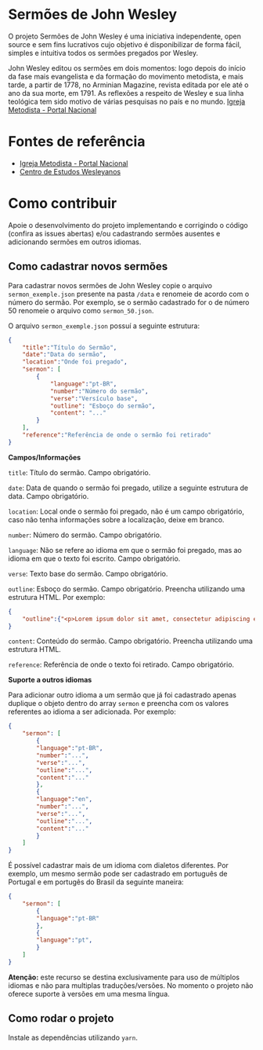 # Sermões de John Wesley
O projeto Sermões de John Wesley é uma iniciativa independente, open source e sem fins lucrativos cujo objetivo é disponibilizar de forma fácil, simples e intuitiva todos os sermões pregados por Wesley.

John Wesley editou os sermões em dois momentos: logo depois do início da fase mais evangelista e da formação do movimento metodista, e mais tarde, a partir de 1778, no Arminian Magazine, revista editada por ele até o ano da sua morte, em 1791. As reflexões a respeito de Wesley e sua linha teológica tem sido motivo de várias pesquisas no país e no mundo. [Igreja Metodista - Portal Nacional](https://www.metodista.org.br/sermoes-de-john-wesley-disponiveis-para-download)

# Fontes de referência

- [Igreja Metodista - Portal Nacional](https://www.metodista.org.br/sermoes-de-john-wesley-disponiveis-para-download)
- [Centro de Estudos Wesleyanos](http://portal.metodista.br/cew/)

# Como contribuir
Apoie o desenvolvimento do projeto implementando e corrigindo o código (confira as issues abertas) e/ou cadastrando sermões ausentes e adicionando sermões em outros idiomas.

## Como cadastrar novos sermões
Para cadastrar novos sermões de John Wesley copie o arquivo `sermon_exemple.json` presente na pasta `/data` e renomeie de acordo com o número do sermão. Por exemplo, se o sermão cadastrado for o de número 50 renomeie o arquivo como `sermon_50.json`.

O arquivo `sermon_exemple.json` possuí a seguinte estrutura:

```json
{
    "title":"Título do Sermão",
    "date":"Data do sermão",
    "location":"Onde foi pregado",
    "sermon": [
        {
            "language":"pt-BR",
            "number":"Número do sermão",
            "verse":"Versículo base",
            "outline": "Esboço do sermão",
            "content": "..."
        }
    ],
    "reference":"Referência de onde o sermão foi retirado"
}
```

**Campos/Informações**

`title`: Título do sermão. Campo obrigatório.

`date`: Data de quando o sermão foi pregado, utilize a seguinte estrutura de data. Campo obrigatório.

`location`: Local onde o sermão foi pregado, não é um campo obrigatório, caso não tenha informações sobre a localização, deixe em branco.

`number`: Número do sermão. Campo obrigatório.

`language`: Não se refere ao idioma em que o sermão foi pregado, mas ao idioma em que o texto foi escrito. Campo obrigatório.

`verse`: Texto base do sermão. Campo obrigatório.

`outline`: Esboço do sermão. Campo obrigatório. Preencha utilizando uma estrutura HTML. Por exemplo: 

```json
{
    "outline":{"<p>Lorem ipsum dolor sit amet, consectetur adipiscing elit. Nam sit amet arcu ac sem pretium semper vel nec sapien.</p><p>Donec tincidunt vulputate erat, eget condimentum elit tempor suscipit. Suspendisse sed sapien velit. <p>Aliquam vitae ullamcorper sapien, consequat ultrices nisl. Integer auctor ex at finibus tincidunt./p><p>Nullam id urna vulputate, vestibulum ex a, iaculis leo. Phasellus pretium lacus nec orci fringilla facilisis.</p>"}
}
```

`content`: Conteúdo do sermão. Campo obrigatório. Preencha utilizando uma estrutura HTML.

`reference`: Referência de onde o texto foi retirado. Campo obrigatório.

**Suporte a outros idiomas**

Para adicionar outro idioma a um sermão que já foi cadastrado apenas duplique o objeto dentro do array `sermon` e preencha com os valores referentes ao idioma a ser adicionada. Por exemplo:

```json
{
    "sermon": [
        {
        "language":"pt-BR",
        "number":"...",
        "verse":"...",
        "outline":"...",
        "content":"..."
        },
        {
        "language":"en",
        "number":"...",
        "verse":"...",
        "outline":"...",
        "content":"..."
        }
    ]   
}
```

É possível cadastrar mais de um idioma com dialetos diferentes. Por exemplo, um mesmo sermão pode ser cadastrado em português de Portugal e em portugês do Brasil da seguinte maneira:

```json
{
    "sermon": [
        {
        "language":"pt-BR"
        },
        {
        "language":"pt",
        }
    ]
}
```

**Atenção:** este recurso se destina exclusivamente para uso de múltiplos idiomas e não para multiplas traduções/versões. No momento o projeto não oferece suporte à versões em uma mesma língua.

## Como rodar o projeto
Instale as dependências utilizando `yarn`.